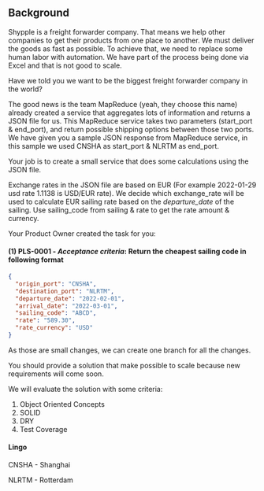## Background

Shypple is a freight forwarder company. That means we help other companies to get their products from one place to another. We must deliver the goods as fast as possible. To achieve that, we need to replace some human labor with automation. We have part of the process being done via Excel and that is not good to scale.

Have we told you we want to be the biggest freight forwarder company in the world?

The good news is the team MapReduce (yeah, they choose this name) already created a service that aggregates lots of information and returns a JSON file for us. This MapReduce service takes two parameters (start_port & end_port), and return possible shipping options between those two ports. We have given you a sample JSON response from MapReduce service, in this sample we used CNSHA as start_port & NLRTM as end_port.

Your job is to create a small service that does some calculations using the JSON file. 

Exchange rates in the JSON file are based on EUR (For example 2022-01-29 usd rate 1.1138 is USD/EUR rate). We decide which exchange_rate will be used to calculate EUR sailing rate based on the *departure_date* of the sailing. Use sailing_code from sailing & rate to get the rate amount & currency. 

Your Product Owner created the task for you:

#### (1) PLS-0001 - *Acceptance criteria*: Return the cheapest sailing code in following format

```json
{
  "origin_port": "CNSHA",
  "destination_port": "NLRTM",
  "departure_date": "2022-02-01",
  "arrival_date": "2022-03-01",
  "sailing_code": "ABCD",
  "rate": "589.30",
  "rate_currency": "USD"
}
```

As those are small changes, we can create one branch for all the changes.

You should provide a solution that make possible to scale because new requirements will come soon. 

We will evaluate the solution with some criteria:

1. Object Oriented Concepts
2. SOLID 
3. DRY 
4. Test Coverage

#### Lingo

CNSHA - Shanghai

NLRTM - Rotterdam
